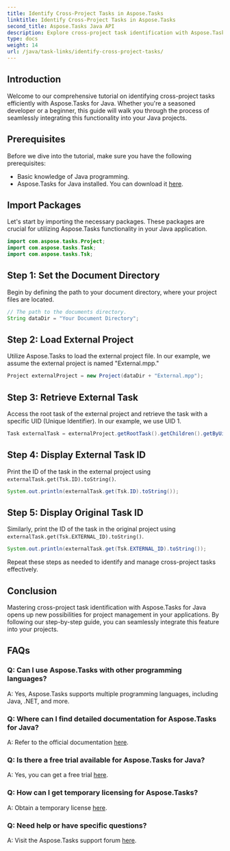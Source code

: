 ```yaml
---
title: Identify Cross-Project Tasks in Aspose.Tasks
linktitle: Identify Cross-Project Tasks in Aspose.Tasks
second_title: Aspose.Tasks Java API
description: Explore cross-project task identification with Aspose.Tasks for Java. Seamless integration and efficient management. Download now!
type: docs
weight: 14
url: /java/task-links/identify-cross-project-tasks/
---
```

## Introduction
Welcome to our comprehensive tutorial on identifying cross-project tasks efficiently with Aspose.Tasks for Java. Whether you're a seasoned developer or a beginner, this guide will walk you through the process of seamlessly integrating this functionality into your Java projects.
## Prerequisites
Before we dive into the tutorial, make sure you have the following prerequisites:
- Basic knowledge of Java programming.
- Aspose.Tasks for Java installed. You can download it [here](https://releases.aspose.com/tasks/java/).
## Import Packages
Let's start by importing the necessary packages. These packages are crucial for utilizing Aspose.Tasks functionality in your Java application.
```java
import com.aspose.tasks.Project;
import com.aspose.tasks.Task;
import com.aspose.tasks.Tsk;
```
## Step 1: Set the Document Directory
Begin by defining the path to your document directory, where your project files are located.
```java
// The path to the documents directory.
String dataDir = "Your Document Directory";
```
## Step 2: Load External Project
Utilize Aspose.Tasks to load the external project file. In our example, we assume the external project is named "External.mpp."
```java
Project externalProject = new Project(dataDir + "External.mpp");
```
## Step 3: Retrieve External Task
Access the root task of the external project and retrieve the task with a specific UID (Unique Identifier). In our example, we use UID 1.
```java
Task externalTask = externalProject.getRootTask().getChildren().getByUid(1);
```
## Step 4: Display External Task ID
Print the ID of the task in the external project using `externalTask.get(Tsk.ID).toString()`.
```java
System.out.println(externalTask.get(Tsk.ID).toString());
```
## Step 5: Display Original Task ID
Similarly, print the ID of the task in the original project using `externalTask.get(Tsk.EXTERNAL_ID).toString()`.
```java
System.out.println(externalTask.get(Tsk.EXTERNAL_ID).toString());
```
Repeat these steps as needed to identify and manage cross-project tasks effectively.
## Conclusion
Mastering cross-project task identification with Aspose.Tasks for Java opens up new possibilities for project management in your applications. By following our step-by-step guide, you can seamlessly integrate this feature into your projects.
## FAQs
### Q: Can I use Aspose.Tasks with other programming languages?
A: Yes, Aspose.Tasks supports multiple programming languages, including Java, .NET, and more.
### Q: Where can I find detailed documentation for Aspose.Tasks for Java?
A: Refer to the official documentation [here](https://reference.aspose.com/tasks/java/).
### Q: Is there a free trial available for Aspose.Tasks for Java?
A: Yes, you can get a free trial [here](https://releases.aspose.com/).
### Q: How can I get temporary licensing for Aspose.Tasks?
A: Obtain a temporary license [here](https://purchase.aspose.com/temporary-license/).
### Q: Need help or have specific questions?
A: Visit the Aspose.Tasks support forum [here](https://forum.aspose.com/c/tasks/15).